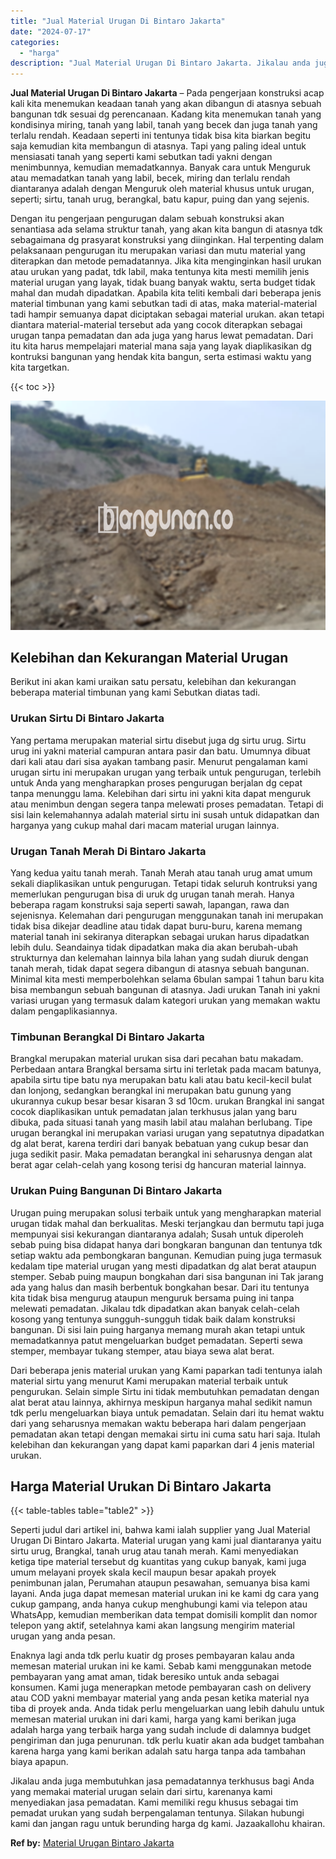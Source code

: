```yaml
---
title: "Jual Material Urugan Di Bintaro Jakarta"
date: "2024-07-17"
categories: 
  - "harga"
description: "Jual Material Urugan Di Bintaro Jakarta. Jikalau anda juga membutuhkan jasa pemadatannya terkhusus bagi Anda yang memakai material urugan selain dari sirtu,..."
---
```


**Jual Material Urugan Di Bintaro Jakarta** – Pada pengerjaan konstruksi acap kali kita menemukan keadaan tanah yang akan dibangun di atasnya sebuah bangunan tdk sesuai dg perencanaan. Kadang kita menemukan tanah yang kondisinya miring, tanah yang labil, tanah yang becek dan juga tanah yang terlalu rendah. Keadaan seperti ini tentunya tidak bisa kita biarkan begitu saja kemudian kita membangun di atasnya. Tapi yang paling ideal untuk mensiasati tanah yang seperti kami sebutkan tadi yakni dengan menimbunnya, kemudian memadatkannya. Banyak cara untuk Menguruk atau memadatkan tanah yang labil, becek, miring dan terlalu rendah diantaranya adalah dengan Menguruk oleh material khusus untuk urugan, seperti; sirtu, tanah urug, berangkal, batu kapur, puing dan yang sejenis.

Dengan itu pengerjaan pengurugan dalam sebuah konstruksi akan senantiasa ada selama struktur tanah, yang akan kita bangun di atasnya tdk sebagaimana dg prasyarat konstruksi yang diinginkan. Hal terpenting dalam pelaksanaan pengurugan itu merupakan variasi dan mutu material yang diterapkan dan metode pemadatannya. Jika kita menginginkan hasil urukan atau urukan yang padat, tdk labil, maka tentunya kita mesti memilih jenis material urugan yang layak, tidak buang banyak waktu, serta budget tidak mahal dan mudah dipadatkan. Apabila kita teliti kembali dari beberapa jenis material timbunan yang kami sebutkan tadi di atas, maka material-material tadi hampir semuanya dapat diciptakan sebagai material urukan. akan tetapi diantara material-material tersebut ada yang cocok diterapkan sebagai urugan tanpa pemadatan dan ada juga yang harus lewat pemadatan. Dari itu kita harus mempelajari material mana saja yang layak diaplikasikan dg kontruksi bangunan yang hendak kita bangun, serta estimasi waktu yang kita targetkan.

{{< toc >}}

![Jual Material Urugan Di Bintaro Jakarta](/images/jual-urugan-26.png)

## Kelebihan dan Kekurangan Material Urugan

Berikut ini akan kami uraikan satu persatu, kelebihan dan kekurangan beberapa material timbunan yang kami Sebutkan diatas tadi.

### Urukan Sirtu Di Bintaro Jakarta

Yang pertama merupakan material sirtu disebut juga dg sirtu urug. Sirtu urug ini yakni material campuran antara pasir dan batu. Umumnya dibuat dari kali atau dari sisa ayakan tambang pasir. Menurut pengalaman kami urugan sirtu ini merupakan urugan yang terbaik untuk pengurugan, terlebih untuk Anda yang mengharapkan proses pengurugan berjalan dg cepat tanpa menunggu lama. Kelebihan dari sirtu ini yakni kita dapat menguruk atau menimbun dengan segera tanpa melewati proses pemadatan. Tetapi di sisi lain kelemahannya adalah material sirtu ini susah untuk didapatkan dan harganya yang cukup mahal dari macam material urugan lainnya.

### Urugan Tanah Merah Di Bintaro Jakarta

Yang kedua yaitu tanah merah. Tanah Merah atau tanah urug amat umum sekali diaplikasikan untuk pengurugan. Tetapi tidak seluruh kontruksi yang memerlukan pengurugan bisa di uruk dg urugan tanah merah. Hanya beberapa ragam konstruksi saja seperti sawah, lapangan, rawa dan sejenisnya. Kelemahan dari pengurugan menggunakan tanah ini merupakan tidak bisa dikejar deadline atau tidak dapat buru-buru, karena memang material tanah ini sekiranya diterapkan sebagai urukan harus dipadatkan lebih dulu. Seandainya tidak dipadatkan maka dia akan berubah-ubah strukturnya dan kelemahan lainnya bila lahan yang sudah diuruk dengan tanah merah, tidak dapat segera dibangun di atasnya sebuah bangunan. Minimal kita mesti memperbolehkan selama 6bulan sampai 1 tahun baru kita bisa membangun sebuah bangunan di atasnya. Jadi urukan Tanah ini yakni variasi urugan yang termasuk dalam kategori urukan yang memakan waktu dalam pengaplikasiannya.

### Timbunan Berangkal Di Bintaro Jakarta

Brangkal merupakan material urukan sisa dari pecahan batu makadam. Perbedaan antara Brangkal bersama sirtu ini terletak pada macam batunya, apabila sirtu tipe batu nya merupakan batu kali atau batu kecil-kecil bulat dan lonjong, sedangkan berangkal ini merupakan batu gunung yang ukurannya cukup besar besar kisaran 3 sd 10cm. urukan Brangkal ini sangat cocok diaplikasikan untuk pemadatan jalan terkhusus jalan yang baru dibuka, pada situasi tanah yang masih labil atau malahan berlubang. Tipe urugan berangkal ini merupakan variasi urugan yang sepatutnya dipadatkan dg alat berat, karena terdiri dari banyak bebatuan yang cukup besar dan juga sedikit pasir. Maka pemadatan berangkal ini seharusnya dengan alat berat agar celah-celah yang kosong terisi dg hancuran material lainnya.

### Urukan Puing Bangunan Di Bintaro Jakarta

Urugan puing merupakan solusi terbaik untuk yang mengharapkan material urugan tidak mahal dan berkualitas. Meski terjangkau dan bermutu tapi juga mempunyai sisi kekurangan diantaranya adalah; Susah untuk diperoleh sebab puing bisa didapat hanya dari bongkaran bangunan dan tentunya tdk setiap waktu ada pembongkaran bangunan. Kemudian puing juga termasuk kedalam tipe material urugan yang mesti dipadatkan dg alat berat ataupun stemper. Sebab puing maupun bongkahan dari sisa bangunan ini Tak jarang ada yang halus dan masih berbentuk bongkahan besar. Dari itu tentunya kita tidak bisa mengurug ataupun menguruk bersama puing ini tanpa melewati pemadatan. Jikalau tdk dipadatkan akan banyak celah-celah kosong yang tentunya sungguh-sungguh tidak baik dalam konstruksi bangunan. Di sisi lain puing harganya memang murah akan tetapi untuk memadatkannya patut mengeluarkan budget pemadatan. Seperti sewa stemper, membayar tukang stemper, atau biaya sewa alat berat.

Dari beberapa jenis material urukan yang Kami paparkan tadi tentunya ialah material sirtu yang menurut Kami merupakan material terbaik untuk pengurukan. Selain simple Sirtu ini tidak membutuhkan pemadatan dengan alat berat atau lainnya, akhirnya meskipun harganya mahal sedikit namun tdk perlu mengeluarkan biaya untuk pemadatan. Selain dari itu hemat waktu dari yang seharusnya memakan waktu beberapa hari dalam pengerjaan pemadatan akan tetapi dengan memakai sirtu ini cuma satu hari saja. Itulah kelebihan dan kekurangan yang dapat kami paparkan dari 4 jenis material urukan.

## Harga Material Urukan Di Bintaro Jakarta

{{< table-tables table="table2" >}}

Seperti judul dari artikel ini, bahwa kami ialah supplier yang Jual Material Urugan Di Bintaro Jakarta. Material urugan yang kami jual diantaranya yaitu sirtu urug, Brangkal, tanah urug atau tanah merah. Kami menyediakan ketiga tipe material tersebut dg kuantitas yang cukup banyak, kami juga umum melayani proyek skala kecil maupun besar apakah proyek penimbunan jalan, Perumahan ataupun pesawahan, semuanya bisa kami layani. Anda juga dapat memesan material urukan ini ke kami dg cara yang cukup gampang, anda hanya cukup menghubungi kami via telepon atau WhatsApp, kemudian memberikan data tempat domisili komplit dan nomor telepon yang aktif, setelahnya kami akan langsung mengirim material urugan yang anda pesan.

Enaknya lagi anda tdk perlu kuatir dg proses pembayaran kalau anda memesan material urukan ini ke kami. Sebab kami menggunakan metode pembayaran yang amat aman, tidak beresiko untuk anda sebagai konsumen. Kami juga menerapkan metode pembayaran cash on delivery atau COD yakni membayar material yang anda pesan ketika material nya tiba di proyek anda. Anda tidak perlu mengeluarkan uang lebih dahulu untuk memesan material urukan ini dari kami, harga yang kami berikan juga adalah harga yang terbaik harga yang sudah include di dalamnya budget pengiriman dan juga penurunan. tdk perlu kuatir akan ada budget tambahan karena harga yang kami berikan adalah satu harga tanpa ada tambahan biaya apapun.

Jikalau anda juga membutuhkan jasa pemadatannya terkhusus bagi Anda yang memakai material urugan selain dari sirtu, karenanya kami menyediakan jasa pemadatan. Kami memiliki regu khusus sebagai tim pemadat urukan yang sudah berpengalaman tentunya. Silakan hubungi kami dan jangan ragu untuk berunding harga dg kami. Jazaakallohu khairan.

**Ref by:** [Material Urugan Bintaro Jakarta](https://id.wikipedia.org/wiki/Material)
